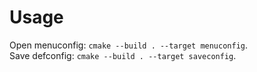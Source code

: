 # Usage
Open menuconfig: `cmake --build . --target menuconfig`.  
Save defconfig: `cmake --build . --target saveconfig`.